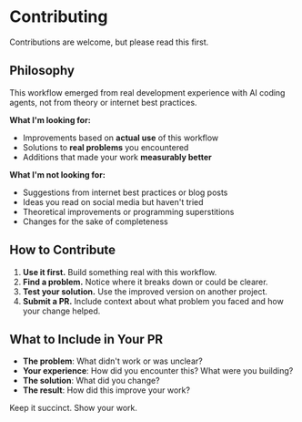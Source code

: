 # Contributing

Contributions are welcome, but please read this first.

## Philosophy

This workflow emerged from real development experience with AI coding agents, not from theory or internet best practices.

**What I'm looking for:**
- Improvements based on **actual use** of this workflow
- Solutions to **real problems** you encountered
- Additions that made your work **measurably better**

**What I'm not looking for:**
- Suggestions from internet best practices or blog posts
- Ideas you read on social media but haven't tried
- Theoretical improvements or programming superstitions
- Changes for the sake of completeness

## How to Contribute

1. **Use it first.** Build something real with this workflow.
2. **Find a problem.** Notice where it breaks down or could be clearer.
3. **Test your solution.** Use the improved version on another project.
4. **Submit a PR.** Include context about what problem you faced and how your change helped.

## What to Include in Your PR

- **The problem**: What didn't work or was unclear?
- **Your experience**: How did you encounter this? What were you building?
- **The solution**: What did you change?
- **The result**: How did this improve your work?

Keep it succinct. Show your work.

